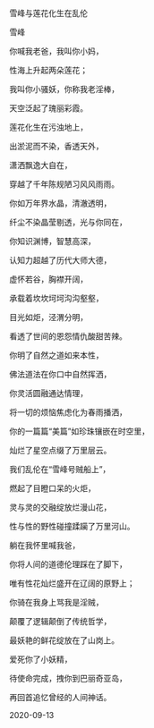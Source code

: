 雪峰与莲花化生在乱伦

雪峰


你喊我老爸，我叫你小妈，

性海上升起两朵莲花；

我叫你小骚妖，你称我老淫棒，

天空泛起了瑰丽彩霞。

莲花化生在污浊地上，

出淤泥而不染，香透天外，

潇洒飘逸大自在，

穿越了千年陈规陋习风风雨雨。

你如万年界水晶，清澈透明，

纤尘不染晶莹剔透，光与你同在，

你知识渊博，智慧高深，

认知力超越了历代大师大德，

虚怀若谷，胸襟开阔，

承载着坎坎坷坷沟沟壑壑，

目光如炬，泾渭分明，

看透了世间的恩怨情仇酸甜苦辣。

你明了自然之道如来本性，

佛法道法在你口中自然挥洒，

你灵活圆融通达情理，

将一切的烦恼焦虑化为春雨播洒，

你的一篇篇“美篇”如珍珠镶嵌在时空里，

灿烂了星空点缀了万里层云。

我们乱伦在“雪峰号贼船上”，

燃起了目瞪口呆的火炬，

灵与灵的交融绽放烂漫山花，

性与性的野性碰撞蹂躏了万里河山。

躺在我怀里喊我爸，

你将人间的道德伦理踩在了脚下，

唯有性花灿烂盛开在辽阔的原野上；

你骑在我身上骂我是淫贼，

颠覆了逻辑颠倒了传统哲学，

最妖艳的鲜花绽放在了山岗上。

爱死你了小妖精，

待使命完成，拽你到巴丽奇亚岛，

再回首追忆曾经的人间神话。

2020-09-13



